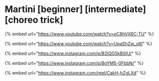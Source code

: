 # Martini \[beginner] \[intermediate] \[choreo trick]

{% embed url="https://www.youtube.com/watch?v=pC8hVX6C-TU" %}

{% embed url="https://www.youtube.com/watch?v=UpaShZw_o6I" %}

{% embed url="https://www.instagram.com/p/B2lQG5kBSIU/" %}

{% embed url="https://www.instagram.com/p/BoYM5-0FbbN/" %}

{% embed url="https://www.instagram.com/reel/CakH-hZgLXd" %}
